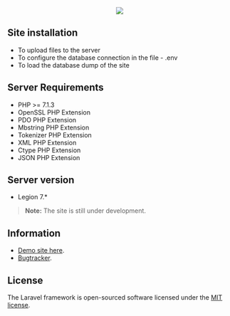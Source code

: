 <p align="center"><img src="https://laravel.com/assets/img/components/logo-laravel.svg"></p>

## Site installation

<ul>
<li>To upload files to the server</li>
<li>To configure the database connection in the file - .env</li>
<li>To load the database dump of the site</li>
</ul>

## Server Requirements
<ul>
<li>PHP >= 7.1.3
<li>OpenSSL PHP Extension
<li>PDO PHP Extension
<li>Mbstring PHP Extension
<li>Tokenizer PHP Extension
<li>XML PHP Extension
<li>Ctype PHP Extension
<li>JSON PHP Extension
</ul>

## Server version
<ul>
<li>Legion 7.*</li>
</ul>
<blockquote>
<p><strong>Note:</strong> The site is still under development.</p>
</blockquote>

## Information

<ul>
<li><a href="http://wowlegions.ru/" rel="nofollow">Demo site here</a>.</li>
<li><a href="https://github.com/anonymous33rus/wowlegions/issues" rel="nofollow">Bugtracker</a>.</li>
</ul>

## License

The Laravel framework is open-sourced software licensed under the [MIT license](http://opensource.org/licenses/MIT).
